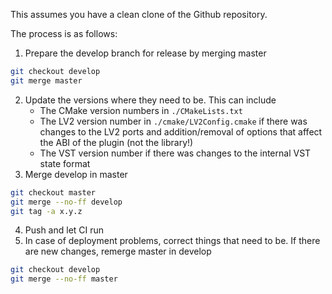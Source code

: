 This assumes you have a clean clone of the Github repository.

The process is as follows:
1. Prepare the develop branch for release by merging master
```bash
git checkout develop
git merge master
```
2. Update the versions where they need to be. This can include
    - The CMake version numbers in `./CMakeLists.txt`
    - The LV2 version number in `./cmake/LV2Config.cmake` if there was changes to the LV2 ports and addition/removal of options that affect the ABI of the plugin (not the library!)
    - The VST version number if there was changes to the internal VST state format
3. Merge develop in master
```bash
git checkout master
git merge --no-ff develop
git tag -a x.y.z
```
4. Push and let CI run
5. In case of deployment problems, correct things that need to be. If there are new changes, remerge master in develop
```bash
git checkout develop
git merge --no-ff master
```